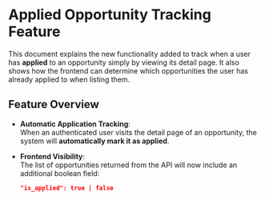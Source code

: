 # Applied Opportunity Tracking Feature

This document explains the new functionality added to track when a user has **applied** to an opportunity simply by viewing its detail page. It also shows how the frontend can determine which opportunities the user has already applied to when listing them.


## Feature Overview
- **Automatic Application Tracking**:  
  When an authenticated user visits the detail page of an opportunity, the system will **automatically mark it as applied**.

- **Frontend Visibility**:  
  The list of opportunities returned from the API will now include an additional boolean field:  
  ```json
  "is_applied": true | false
